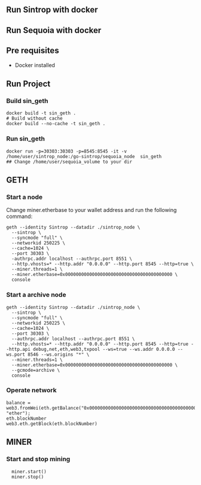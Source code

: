 ## Run Sintrop with docker

## Run Sequoia with docker

## Pre requisites
- Docker installed


## Run Project

### Build sin_geth
```
docker build -t sin_geth .
# Build without cache
docker build --no-cache -t sin_geth .
```

### Run sin_geth
```
docker run -p=30303:30303 -p=8545:8545 -it -v /home/user/sintrop_node:/go-sintrop/sequoia_node  sin_geth
## Change /home/user/sequoia_volume to your dir
```
## GETH

### Start a node

Change miner.etherbase to your wallet address and run the following command:

```
geth --identity Sintrop --datadir ./sintrop_node \
  --sintrop \
  --syncmode "full" \
  --networkid 250225 \
  --cache=1024 \
  --port 30303 \
  -authrpc.addr localhost --authrpc.port 8551 \
  --http.vhosts=* --http.addr "0.0.0.0" --http.port 8545 --http=true \
  --miner.threads=1 \
  --miner.etherbase=0x0000000000000000000000000000000000000000 \
  console
```

### Start a archive node
```
geth --identity Sintrop --datadir ./sintrop_node \
  --sintrop \
  --syncmode "full" \
  --networkid 250225 \
  --cache=1024 \
  --port 30303 \
  --authrpc.addr localhost --authrpc.port 8551 \
  --http.vhosts=* --http.addr "0.0.0.0" --http.port 8545 --http=true --http.api debug,net,eth,web3,txpool --ws=true --ws.addr 0.0.0.0 --ws.port 8546 --ws.origins "*" \
  --miner.threads=1 \
  --miner.etherbase=0x0000000000000000000000000000000000000000 \
  --gcmode=archive \
  console
```

### Operate network

```
balance = web3.fromWei(eth.getBalance("0x0000000000000000000000000000000000000000), "ether");
eth.blockNumber
web3.eth.getBlock(eth.blockNumber)
```
## MINER

### Start and stop mining
```
  miner.start()
  miner.stop()
```
